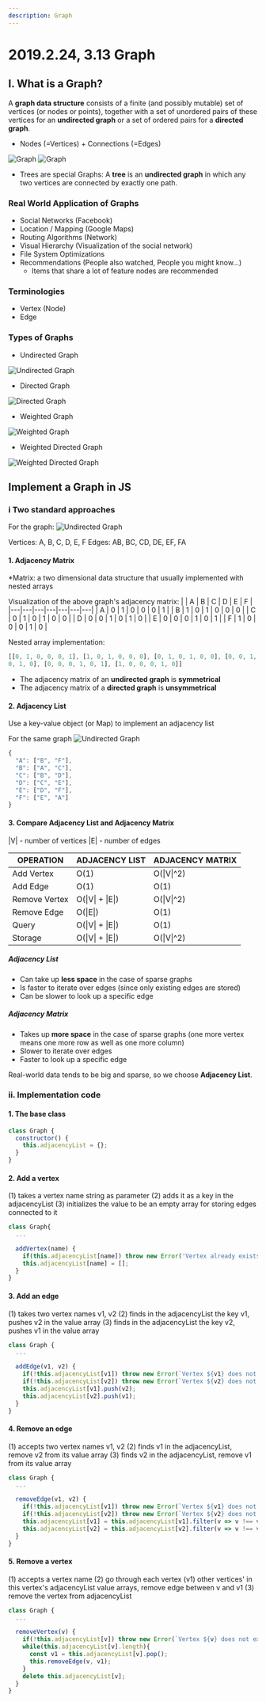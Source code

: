 ```yaml
---
description: Graph
---
```


# 2019.2.24, 3.13 Graph

## I. What is a Graph?
A **graph data structure** consists of a finite (and possibly mutable)
set of vertices (or nodes or points), together with a set of unordered
pairs of these vertices for an **undirected graph** or a set of ordered
pairs for a **directed graph**.

* Nodes (=Vertices) + Connections (=Edges)
  
![Graph](graph1.svg) ![Graph](graph2.svg)

* Trees are special Graphs:
  A **tree** is an **undirected graph** in which any two vertices are
  connected by exactly one path.

### Real World Application of Graphs

- Social Networks (Facebook)
- Location / Mapping (Google Maps)
- Routing Algorithms (Network)
- Visual Hierarchy (Visualization of the social network)
- File System Optimizations
- Recommendations (People also watched, People you might know...)
    - Items that share a lot of feature nodes are recommended

### Terminologies

- Vertex (Node)
- Edge

### Types of Graphs

- Undirected Graph

![Undirected Graph](graph1.svg)

- Directed Graph

![Directed Graph](directed-graph.svg)

- Weighted Graph

![Weighted Graph](weighted-graph.svg)

- Weighted Directed Graph

![Weighted Directed Graph](weighted-directed-graph.svg)

## Implement a Graph in JS

### i Two standard approaches

For the graph:
![Undirected Graph](graph3.svg)

Vertices: A, B, C, D, E, F
Edges: AB, BC, CD, DE, EF, FA

#### 1. Adjacency Matrix

*Matrix: a two dimensional data structure that usually implemented with
nested arrays

Visualization of the above graph's adjacency matrix:
|   | A | B | C | D | E | F |
|---|---|---|---|---|---|---|
| A | 0 | 1 | 0 | 0 | 0 | 1 |
| B | 1 | 0 | 1 | 0 | 0 | 0 |
| C | 0 | 1 | 0 | 1 | 0 | 0 |
| D | 0 | 0 | 1 | 0 | 1 | 0 |
| E | 0 | 0 | 0 | 1 | 0 | 1 |
| F | 1 | 0 | 0 | 0 | 1 | 0 |

Nested array implementation:
```js
[[0, 1, 0, 0, 0, 1], [1, 0, 1, 0, 0, 0], [0, 1, 0, 1, 0, 0], [0, 0, 1,
0, 1, 0], [0, 0, 0, 1, 0, 1], [1, 0, 0, 0, 1, 0]]
```

- The adjacency matrix of an **undirected graph** is **symmetrical**
- The adjacency matrix of a **directed graph** is **unsymmetrical**

#### 2. Adjacency List

Use a key-value object (or Map) to implement an adjacency list

For the same graph
![Undirected Graph](graph3.svg)

```js
{
  "A": ["B", "F"],
  "B": ["A", "C"],
  "C": ["B", "D"],
  "D": ["C", "E"],
  "E": ["D", "F"],
  "F": ["E", "A"]
}
```

#### 3. Compare Adjacency List and Adjacency Matrix

|V| - number of vertices
|E| - number of edges

| OPERATION | ADJACENCY LIST | ADJACENCY MATRIX |
|---|---|---|
| Add Vertex | O(1) | O(\|V\|^2) |
| Add Edge | O(1) | O(1) |
| Remove Vertex | O(\|V\| + \|E\|) | O(\|V\|^2) |
| Remove Edge | O(\|E\|) | O(1) |
| Query | O(\|V\| + \|E\|) | O(1) |
| Storage | O(\|V\| + \|E\|) | O(\|V\|^2) |

##### Adjacency List

- Can take up **less space** in the case of sparse graphs
- Is faster to iterate over edges (since only existing edges are stored)
- Can be slower to look up a specific edge

##### Adjacency Matrix

- Takes up **more space** in the case of sparse graphs (one more vertex means one more row as well as one more column)
- Slower to iterate over edges
- Faster to look up a specific edge


Real-world data tends to be big and sparse, so we choose **Adjacency
List**.

### ii. Implementation code

#### 1. The base class

```js
class Graph {
  constructor() {
    this.adjacencyList = {};
  }
}
```

#### 2. Add a vertex

(1) takes a vertex name string as parameter
(2) adds it as a key in the adjacencyList
(3) initializes the value to be an empty array for storing edges
connected to it

```js
class Graph{
  ...

  addVertex(name) {
    if(this.adjacencyList[name]) throw new Error('Vertex already exists!');
    this.adjacencyList[name] = [];
  }
} 
```

#### 3. Add an edge

(1) takes two vertex names v1, v2
(2) finds in the adjacencyList the key v1, pushes v2 in the value
array
(3) finds in the adjacencyList the key v2, pushes v1 in the value array

```js
class Graph {
  ...

  addEdge(v1, v2) {
    if(!this.adjacencyList[v1]) throw new Error(`Vertex ${v1} does not exist!`);
    if(!this.adjacencyList[v2]) throw new Error(`Vertex ${v2} does not exist!`);
    this.adjacencyList[v1].push(v2);
    this.adjacencyList[v2].push(v1);
  }
}
```

#### 4. Remove an edge

(1) accepts two vertex names v1, v2
(2) finds v1 in the adjacencyList, remove v2 from its value array
(3) finds v2 in the adjacencyList, remove v1 from its value array

```js
class Graph {
  ...

  removeEdge(v1, v2) {
    if(!this.adjacencyList[v1]) throw new Error(`Vertex ${v1} does not exist!`);
    if(!this.adjacencyList[v2]) throw new Error(`Vertex ${v2} does not exist!`);
    this.adjacencyList[v1] = this.adjacencyList[v1].filter(v => v !== v2);
    this.adjacencyList[v2] = this.adjacencyList[v2].filter(v => v !== v1);
  }
}
```
#### 5. Remove a vertex

(1) accepts a vertex name
(2) go through each vertex (v1) other vertices' in this vertex's adjacencyList value arrays, remove
edge between v and v1
(3) remove the vertex from adjacencyList

```js
class Graph {
  ...

  removeVertex(v) {
    if(!this.adjacencyList[v]) throw new Error(`Vertex ${v} does not exist!`);
    while(this.adjacencyList[v].length){
      const v1 = this.adjacencyList[v].pop();
      this.removeEdge(v, v1);
    }
    delete this.adjacencyList[v];
  }
}
